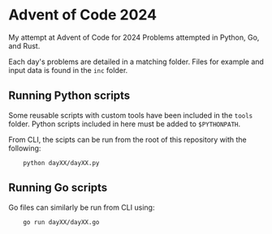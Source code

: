 # Advent of Code 2024

My attempt at Advent of Code for 2024
Problems attempted in Python, Go, and Rust.

Each day's problems are detailed in a matching folder.
Files for example and input data is found in the `inc` folder.

## Running Python scripts

Some reusable scripts with custom tools have been included in the `tools` folder.
Python scripts included in here must be added to `$PYTHONPATH`.

From CLI, the scipts can be run from the root of this repository with the following:

```cli
    python dayXX/dayXX.py
```

## Running Go scripts

Go files can similarly be run from CLI using:

```cli
    go run dayXX/dayXX.go
```
